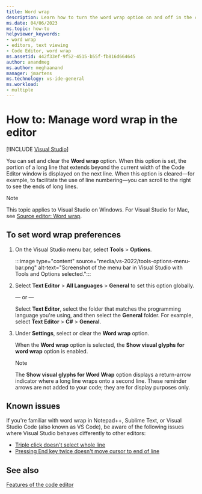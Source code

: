 ```yaml
---
title: Word wrap
description: Learn how to turn the word wrap option on and off in the code editor.
ms.date: 04/06/2023
ms.topic: how-to
helpviewer_keywords:
- word wrap
- editors, text viewing
- Code Editor, word wrap
ms.assetid: 442f33ef-9f52-4515-b55f-fb816d664645
author: anandmeg
ms.author: meghaanand
manager: jmartens
ms.technology: vs-ide-general
ms.workload:
- multiple
---
```

# How to: Manage word wrap in the editor

 [!INCLUDE [Visual Studio](~/includes/applies-to-version/vs-windows-only.md)]

You can set and clear the **Word wrap** option. When this option is set, the portion of a long line that extends beyond the current width of the Code Editor window is displayed on the next line. When this option is cleared&mdash;for example, to facilitate the use of line numbering&mdash;you can scroll to the right to see the ends of long lines.

> [!NOTE]
> This topic applies to Visual Studio on Windows. For Visual Studio for Mac, see [Source editor: Word wrap](/visualstudio/mac/source-editor#word-wrap).

## To set word wrap preferences

1. On the Visual Studio menu bar, select **Tools** > **Options**.

    :::image type="content" source="media/vs-2022/tools-options-menu-bar.png" alt-text="Screenshot of the menu bar in Visual Studio with Tools and Options selected.":::

1. Select **Text Editor** > **All Languages** > **General** to set this option globally.

     — or —

     Select **Text Editor**, select the folder that matches the programming language you're using, and then select the **General** folder. For example, select **Text Editor** > **C#** > **General**.

1. Under **Settings**, select or clear the **Word wrap** option.

     When the **Word wrap** option is selected, the **Show visual glyphs for word wrap** option is enabled.

    > [!NOTE]
    > The **Show visual glyphs for Word Wrap** option displays a return-arrow indicator where a long line wraps onto a second line. These reminder arrows are not added to your code; they are for display purposes only.

## Known issues

If you're familiar with word wrap in Notepad++, Sublime Text, or Visual Studio Code (also known as VS Code), be aware of the following issues where Visual Studio behaves differently to other editors:

* [Triple click doesn't select whole line](https://developercommunity.visualstudio.com/t/fix-known-issues-in-word-wrap/351760)
* [Pressing End key twice doesn't move cursor to end of line](https://developercommunity.visualstudio.com/t/fix-known-issues-in-word-wrap/351760)

## See also

[Features of the code editor](../writing-code-in-the-code-and-text-editor.md)